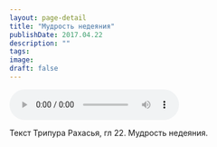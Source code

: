 ```yaml
---
layout: page-detail
title: "Мудрость недеяния"
publishDate: 2017.04.22
description: ""
tags:
image:
draft: false
---
```


<audio title="2017.04.22 - Мудрость недеяния.mp3" src="https://filer-api.advayta.org/v1.0/public/files/74635" controls=""></audio>

 Текст Трипура Рахасья, гл 22\. Мудрость недеяния. 

  
